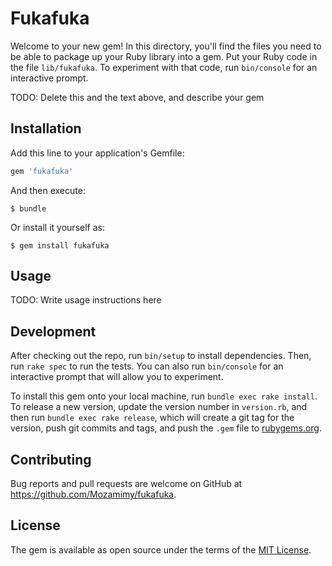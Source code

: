 # Fukafuka

Welcome to your new gem! In this directory, you'll find the files you need to be able to package up your Ruby library into a gem. Put your Ruby code in the file `lib/fukafuka`. To experiment with that code, run `bin/console` for an interactive prompt.

TODO: Delete this and the text above, and describe your gem

## Installation

Add this line to your application's Gemfile:

```ruby
gem 'fukafuka'
```

And then execute:

    $ bundle

Or install it yourself as:

    $ gem install fukafuka

## Usage

TODO: Write usage instructions here

## Development

After checking out the repo, run `bin/setup` to install dependencies. Then, run `rake spec` to run the tests. You can also run `bin/console` for an interactive prompt that will allow you to experiment.

To install this gem onto your local machine, run `bundle exec rake install`. To release a new version, update the version number in `version.rb`, and then run `bundle exec rake release`, which will create a git tag for the version, push git commits and tags, and push the `.gem` file to [rubygems.org](https://rubygems.org).

## Contributing

Bug reports and pull requests are welcome on GitHub at https://github.com/Mozamimy/fukafuka.


## License

The gem is available as open source under the terms of the [MIT License](http://opensource.org/licenses/MIT).

